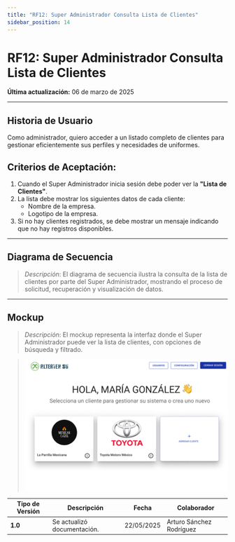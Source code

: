 ```yaml
---
title: "RF12: Super Administrador Consulta Lista de Clientes"
sidebar_position: 14
---
```


# RF12: Super Administrador Consulta Lista de Clientes

**Última actualización:** 06 de marzo de 2025

---

## Historia de Usuario

Como administrador, quiero acceder a un listado completo de clientes para gestionar eficientemente sus perfiles y necesidades de uniformes.

## **Criterios de Aceptación:**

1. Cuando el Super Administrador inicia sesión debe poder ver la **"Lista de Clientes"**.
2. La lista debe mostrar los siguientes datos de cada cliente:
   - Nombre de la empresa.
   - Logotipo de la empresa.
3. Si no hay clientes registrados, se debe mostrar un mensaje indicando que no hay registros disponibles.

---

## **Diagrama de Secuencia**

> _Descripción_: El diagrama de secuencia ilustra la consulta de la lista de clientes por parte del Super Administrador, mostrando el proceso de solicitud, recuperación y visualización de datos.

---

## **Mockup**

> _Descripción_: El mockup representa la interfaz donde el Super Administrador puede ver la lista de clientes, con opciones de búsqueda y filtrado.

> ![Interfaz de lista clientes](imagenes/RF12ConsultaClientes.png)


| **Tipo de Versión** | **Descripción**                               | **Fecha** | **Colaborador**                 |
| ------------------- | --------------------------------------------- | --------- | ------------------------------- |
| **1.0**             | Se actualizó documentación. | 22/05/2025 | Arturo Sánchez Rodríguez |